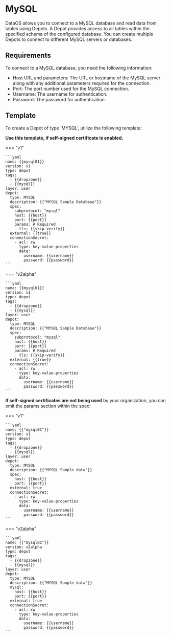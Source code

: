 # MySQL

DataOS allows you to connect to a MySQL database and read data from tables using Depots. A Depot provides access to all tables within the specified schema of the configured database. You can create multiple Depots to connect to different MySQL servers or databases.

## Requirements

To connect to a MySQL database, you need the following information:

- Host URL and parameters: The URL or hostname of the MySQL server along with any additional parameters required for the connection.
- Port: The port number used for the MySQL connection.
- Username: The username for authentication.
- Password: The password for authentication.

## Template

To create a Depot of type ‘MYSQL‘, utilize the following template:

**Use this template, if self-signed certificate is enabled.**

=== "v1"

    ```yaml
    name: {{mysql01}}
    version: v1
    type: depot
    tags:
      - {{dropzone}}
      - {{mysql}}
    layer: user
    depot:
      type: MYSQL
      description: {{"MYSQL Sample Database"}}
      spec:
        subprotocol: "mysql"
        host: {{host}}
        port: {{port}}
        params: # Required
          tls: {{skip-verify}}
      external: {{true}}
      connectionSecret:
        - acl: rw
          type: key-value-properties
          data:
            username: {{username}}
            password: {{password}}
    ```

=== "v2alpha"

    ```yaml
    name: {{mysql01}}
    version: v1
    type: depot
    tags:
      - {{dropzone}}
      - {{mysql}}
    layer: user
    depot:
      type: MYSQL
      description: {{"MYSQL Sample Database"}}
      spec:
        subprotocol: "mysql"
        host: {{host}}
        port: {{port}}
        params: # Required
          tls: {{skip-verify}}
      external: {{true}}
      connectionSecret:
        - acl: rw
          type: key-value-properties
          data:
            username: {{username}}
            password: {{password}}
    ```


**If self-signed certificates are not being used** by your organization, you can omit the params section within the spec:

=== "v1"

    ```yaml
    name: {{"mysql01"}}
    version: v1
    type: depot
    tags:
      - {{dropzone}}
      - {{mysql}}
    layer: user
    depot:
      type: MYSQL
      description: {{"MYSQL Sample data"}}
      spec:
        host: {{host}}
        port: {{port}}
      external: true
      connectionSecret:
        - acl: rw
          type: key-value-properties
          data:
            username: {{username}}
            password: {{password}}
    ```
=== "v2alpha"

    ```yaml
    name: {{"mysql01"}}
    version: v2alpha
    type: depot
    tags:
      - {{dropzone}}
      - {{mysql}}
    layer: user
    depot:
      type: MYSQL
      description: {{"MYSQL Sample data"}}
      mysql:
        host: {{host}}
        port: {{port}}
      external: true
      connectionSecret:
        - acl: rw
          type: key-value-properties
          data:
            username: {{username}}
            password: {{password}}
    ```